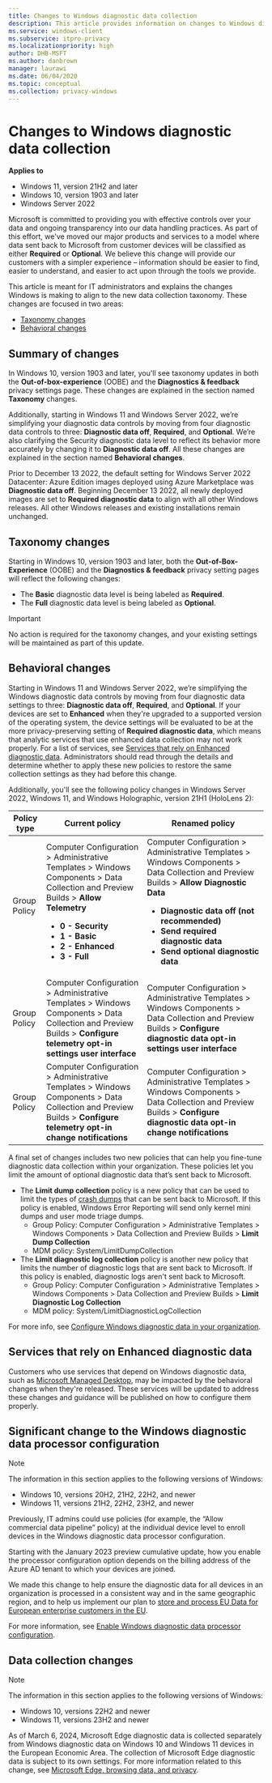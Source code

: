```yaml
---
title: Changes to Windows diagnostic data collection
description: This article provides information on changes to Windows diagnostic data collection Windows 10 and Windows 11.
ms.service: windows-client
ms.subservice: itpro-privacy
ms.localizationpriority: high
author: DHB-MSFT
ms.author: danbrown
manager: laurawi
ms.date: 06/04/2020
ms.topic: conceptual
ms.collection: privacy-windows
---
```


# Changes to Windows diagnostic data collection

**Applies to**
- Windows 11, version 21H2 and later
- Windows 10, version 1903 and later
- Windows Server 2022

Microsoft is committed to providing you with effective controls over your data and ongoing transparency into our data handling practices. As part of this effort, we've moved our major products and services to a model where data sent back to Microsoft from customer devices will be classified as either **Required** or **Optional**. We believe this change will provide our customers with a simpler experience – information should be easier to find, easier to understand, and easier to act upon through the tools we provide.

This article is meant for IT administrators and explains the changes Windows is making to align to the new data collection taxonomy. These changes are focused in two areas:

- [Taxonomy changes](#taxonomy-changes)
- [Behavioral changes](#behavioral-changes)

## Summary of changes

In Windows 10, version 1903 and later, you'll see taxonomy updates in both the **Out-of-box-experience** (OOBE) and the **Diagnostics & feedback** privacy settings page. These changes are explained in the section named **Taxonomy** changes.

Additionally, starting in Windows 11 and Windows Server 2022, we’re simplifying your diagnostic data controls by moving from four diagnostic data controls to three: **Diagnostic data off**, **Required**, and **Optional**. We’re also clarifying the Security diagnostic data level to reflect its behavior more accurately by changing it to **Diagnostic data off**. All these changes are explained in the section named **Behavioral changes**.

Prior to December 13 2022, the default setting for Windows Server 2022 Datacenter: Azure Edition images deployed using Azure Marketplace was **Diagnostic data off**. Beginning December 13 2022, all newly deployed images are set to **Required diagnostic data** to align with all other Windows releases. All other Windows releases and existing installations remain unchanged.

## Taxonomy changes

Starting in Windows 10, version 1903 and later, both the **Out-of-Box-Experience** (OOBE) and the **Diagnostics & feedback** privacy setting pages will reflect the following changes:

- The **Basic** diagnostic data level is being labeled as **Required**.
- The **Full** diagnostic data level is being labeled as **Optional**.

> [!IMPORTANT]
> No action is required for the taxonomy changes, and your existing settings will be maintained as part of this update.

## Behavioral changes

Starting in Windows 11 and Windows Server 2022, we’re simplifying the Windows diagnostic data controls by moving from four diagnostic data settings to three: **Diagnostic data off**, **Required**, and **Optional**. If your devices are set to **Enhanced** when they're upgraded to a supported version of the operating system, the device settings will be evaluated to be at the more privacy-preserving setting of **Required diagnostic data**, which means that analytic services that use enhanced data collection may not work properly. For a list of services, see [Services that rely on Enhanced diagnostic data](#services-that-rely-on-enhanced-diagnostic-data). Administrators should read through the details and determine whether to apply these new policies to restore the same collection settings as they had before this change.

Additionally, you'll see the following policy changes in Windows Server 2022, Windows 11, and Windows Holographic, version 21H1 (HoloLens 2):

| Policy type | Current policy | Renamed policy |
| --- | --- | --- |
| Group Policy | Computer Configuration > Administrative Templates > Windows Components > Data Collection and Preview Builds > **Allow Telemetry**<ul><li>**0 - Security** <br /></li><li>**1 - Basic**<br /></li><li>**2 - Enhanced**<br /></li><li>**3 - Full**<br /></li></ul>| Computer Configuration > Administrative Templates > Windows Components > Data Collection and Preview Builds > **Allow Diagnostic Data**<ul><li>**Diagnostic data off (not recommended)** <br /></li><li>**Send required diagnostic data**<br /></li><li>**Send optional diagnostic data**<br /></li></ul> |
| Group Policy |Computer Configuration > Administrative Templates > Windows Components > Data Collection and Preview Builds > **Configure telemetry opt-in settings user interface**| Computer Configuration > Administrative Templates > Windows Components > Data Collection and Preview Builds > **Configure diagnostic data opt-in settings user interface** |
| Group Policy |Computer Configuration > Administrative Templates > Windows Components > Data Collection and Preview Builds > **Configure telemetry opt-in change notifications**| Computer Configuration > Administrative Templates > Windows Components > Data Collection and Preview Builds > **Configure diagnostic data opt-in change notifications** |

A final set of changes includes two new policies that can help you fine-tune diagnostic data collection within your organization. These policies let you limit the amount of optional diagnostic data that’s sent back to Microsoft.

- The **Limit dump collection** policy is a new policy that can be used to limit the types of [crash dumps](/windows/win32/dxtecharts/crash-dump-analysis) that can be sent back to Microsoft. If this policy is enabled, Windows Error Reporting will send only kernel mini dumps and user mode triage dumps.
  - Group Policy: Computer Configuration > Administrative Templates > Windows Components > Data Collection and Preview Builds > **Limit Dump Collection**
  - MDM policy: System/LimitDumpCollection 
- The **Limit diagnostic log collection** policy is another new policy that limits the number of diagnostic logs that are sent back to Microsoft. If this policy is enabled, diagnostic logs aren't sent back to Microsoft.
  - Group Policy: Computer Configuration > Administrative Templates > Windows Components > Data Collection and Preview Builds > **Limit Diagnostic Log Collection**
  - MDM policy: System/LimitDiagnosticLogCollection

For more info, see [Configure Windows diagnostic data in your organization](configure-windows-diagnostic-data-in-your-organization.md).

## Services that rely on Enhanced diagnostic data

Customers who use services that depend on Windows diagnostic data, such as [Microsoft Managed Desktop](/microsoft-365/managed-desktop/service-description/device-policies#windows-diagnostic-data), may be impacted by the behavioral changes when they're released. These services will be updated to address these changes and guidance will be published on how to configure them properly.

## Significant change to the Windows diagnostic data processor configuration

> [!NOTE]
> The information in this section applies to the following versions of Windows:
> - Windows 10, versions 20H2, 21H2, 22H2, and newer
> - Windows 11, versions 21H2, 22H2, 23H2, and newer

Previously, IT admins could use policies (for example, the “Allow commercial data pipeline” policy) at the individual device level to enroll devices in the Windows diagnostic data processor configuration.

Starting with the January 2023 preview cumulative update, how you enable the processor configuration option depends on the billing address of the Azure AD tenant to which your devices are joined.

We made this change to help ensure the diagnostic data for all devices in an organization is processed in a consistent way and in the same geographic region, and to help us implement our plan to [store and process EU Data for European enterprise customers in the EU](/privacy/eudb/eu-data-boundary-learn).

For more information, see [Enable Windows diagnostic data processor configuration](configure-windows-diagnostic-data-in-your-organization.md#enable-windows-diagnostic-data-processor-configuration).

## Data collection changes

> [!NOTE]
> The information in this section applies to the following versions of Windows:
> - Windows 10, versions 22H2 and newer
> - Windows 11, versions 23H2 and newer

As of March 6, 2024, Microsoft Edge diagnostic data is collected separately from Windows diagnostic data on Windows 10 and Windows 11 devices in the European Economic Area. The collection of Microsoft Edge diagnostic data is subject to its own settings. For more information related to this change, see [Microsoft Edge, browsing data, and privacy](https://support.microsoft.com/windows/bb8174ba-9d73-dcf2-9b4a-c582b4e640dd).
